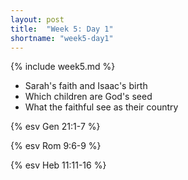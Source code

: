 ```yaml
---
layout: post
title:  "Week 5: Day 1"
shortname: "week5-day1"
---
```


{% include week5.md %}

* Sarah's faith and Isaac's birth
* Which children are God's seed
* What the faithful see as their country

{% esv Gen 21:1-7 %}

{% esv Rom 9:6-9 %}

{% esv Heb 11:11-16 %}